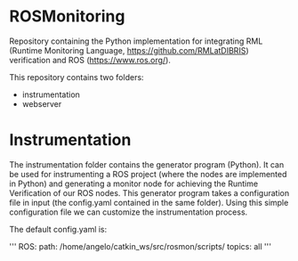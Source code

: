 # ROSMonitoring
Repository containing the Python implementation for integrating RML (Runtime Monitoring Language, https://github.com/RMLatDIBRIS) verification and ROS (https://www.ros.org/).

This repository contains two folders:
 - instrumentation
 - webserver

# Instrumentation

The instrumentation folder contains the generator program (Python). It can be used for instrumenting a ROS project (where the nodes are implemented in Python) and generating a monitor node for achieving the Runtime Verification of our ROS nodes.
This generator program takes a configuration file in input (the config.yaml contained in the same folder). Using this simple configuration file we can customize the instrumentation process.

The default config.yaml is:

  '''
  ROS:
    path: /home/angelo/catkin_ws/src/rosmon/scripts/
    topics: all
  '''
 



